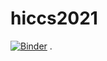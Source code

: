 # hiccs2021
[![Binder](https://mybinder.org/badge_logo.svg)](https://mybinder.org/v2/gh/jacobdineen/hiccs2021/master)
.